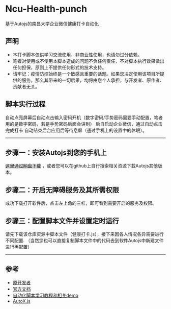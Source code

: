 # Ncu-Health-punch
基于Autojs的南昌大学企业微信健康打卡自动化

## 声明
- 本打卡脚本仅供学习交流使用，非商业性使用，也请勿过分依赖。
- 笔者对使用或不使用本脚本造成的问题不负任何责任，不对脚本执行效果做出任何担保，原则上不提供任何形式的技术支持。
- 请牢记：疫情防控始终是一个敏感且重要的话题。如果您决定使用该项目所提供的服务，那么其带来的一切后果，均将由您个人承担，与开发者、原作者、贡献者无关。


## 脚本实行过程
自动点亮屏幕后自动点击输入密码开机（数字密码/手势密码需要手动配置，笔者用的是数字密码，若是手势密码后面会讲到） 后自启动企业微信，通过自动点击完成打卡
自动结束后台应用后等待息屏（通过手机上的设置中的休眠）。
 
---

## 步骤一：安装Autojs到您的手机上
  [~~这里通过网盘下载~~](https://pan.baidu.com/s/1P-sO9xtVGJWq8voAFBl6dQ?pwd=jc88) ，或者您可以在github上自行搜索相关资源下载Autojs其他版本。
  


## 步骤二：开启无障碍服务及其所需权限
 
 成功下载打开软件后，点击左上角的三杠，即可看到需要开启的服务及权限。
 
  
## 步骤三：配置脚本文件并设置定时运行
请先下载该仓库资源中脚本文件（健康打卡.js），接下来因各人情况各异需要进行不同配置.
（当然您也可以直接复制脚本文件中的代码去到软件Autojs中新建文件进行再配置）


 
---


## 参考
- [原开发者](https://github.com/hyb1996/Auto.js)
- [官方文档](https://pro.autojs.org/docs/#/zh-cn/)
- [自动化脚本学习教程和相关demo](https://github.com/wiatingpub/autojs)
- [AutoX.js](https://github.com/kkevsekk1/AutoX)


